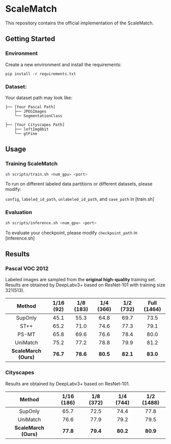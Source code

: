 # ScaleMatch

This repository contains the official implementation of the ScaleMatch.

## Getting Started


### Environment
Create a new environment and install the requirements:
```shell
pip install -r requirements.txt
```

### Dataset:

Your dataset path may look like:
```
├── [Your Pascal Path]
    ├── JPEGImages
    └── SegmentationClass
    
├── [Your Cityscapes Path]
    ├── leftImg8bit
    └── gtFine
```

## Usage

### Training ScaleMatch

```bash
sh scripts/train.sh <num_gpu> <port>
```
To run on different labeled data partitions or different datasets, please modify:

``config``, ``labeled_id_path``, ``unlabeled_id_path``, and ``save_path`` in [train.sh]

### Evaluation
```bash
sh scripts/inference.sh <num_gpu> <port>
```
To evaluate your checkpoint, please modify ``checkpoint_path`` in [inference.sh]

## Results

### Pascal VOC 2012

Labeled images are sampled from the **original high-quality** training set. Results are obtained by DeepLabv3+ based on ResNet-101 with training size 321(513).

|        Method        | 1/16 (92) | 1/8 (183) |   1/4 (366)    | 1/2 (732) | Full (1464) |
|:--------------------:|:---------:|:---------:|:--------------:|:---------:|:-----------:|
|       SupOnly        |   45.1    |   55.3    |      64.8      |   69.7    |    73.5     |
|         ST++         |   65.2    |   71.0    |      74.6      |   77.3    |    79.1     |
|        PS-MT         |   65.8    |   69.6    |      76.6      |   78.4    |    80.0     |
|       UniMatch       |   75.2    |   77.2    |      78.8      |   79.9    |    81.2     |
| **ScaleMarch (Ours)** | **76.7**  | **78.6**  |    **80.5**    | **82.1**  |  **83.0**   |


### Cityscapes

Results are obtained by DeepLabv3+ based on ResNet-101.

|        Method        | 1/16 (186) | 1/8 (372) | 1/4   (744) | 1/2 (1488) |
|:--------------------:|:----------:|:---------:|:-----------:|:----------:|
|       SupOnly        |    65.7    |   72.5    |    74.4     |    77.8    |
|       UniMatch       |    76.6    |   77.9    |   79.2     |    79.5    |
| **ScaleMarch (Ours)** |  **77.8**  | **79.4**  |  **80.2**   |  **80.9**  |


